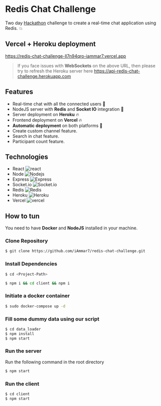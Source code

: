 # Redis Chat Challenge
Two day [Hackathon](https://rb-hackfest.devpost.com/) challenge to create a real-time chat application using Redis. :boom:

## Vercel + Heroku deployment
https://redis-chat-challenge-ll7n94qro-iammar7.vercel.app

> If you face issues with **WebSockets** on the above URL, then please try to refresh the Heroku server here https://api-redis-chat-challenge.herokuapp.com

## Features
- Real-time chat with all the connected users :rainbow:
- NodeJS server with **Redis** and **Socket IO** integration :customs:
- Server deployment on **Heroku** :fire:
- Frontend deployment on **Vercel** :fire:
- **Automatic deployment** on both platforms :runner:
- Create custom channel feature.
- Search in chat feature.
- Participant count feature.
 
## Technologies
- React <img alt="react" src="https://img.shields.io/badge/-React-45b8d8?style=flat-square&logo=react&logoColor=white" />
- Node <img alt="Nodejs" src="https://img.shields.io/badge/-Nodejs-43853d?style=flat-square&logo=Node.js&logoColor=white" />
- Express <img alt="Express" src="https://img.shields.io/badge/-Express-000000?style=flat-square&logo=express&logoColor=white" />
- Socket.io <img alt="Socket.io" src="https://img.shields.io/badge/-Socket.io-010101?style=flat-square&logo=socket.io&logoColor=white" />
- Redis <img alt="Redis" src="https://img.shields.io/badge/-Redis-DC382D?style=flat-square&logo=redis&logoColor=white" />
- Heroku <img alt="Heroku" src="https://img.shields.io/badge/-Heroku-430098?style=flat-square&logo=heroku&logoColor=white" />
- Vercel <img alt="vercel" src="https://img.shields.io/badge/-Vercel-000000?style=flat-square&logo=vercel&logoColor=white" />

## How to tun
You need to have **Docker** and **NodeJS** installed in your machine.

### Clone Repository

```bash
$ git clone https://github.com/iAmmar7/redis-chat-challenge.git

```

### Install Dependencies

```bash
$ cd <Project-Path>

$ npm i && cd client && npm i

```

### Initiate a docker container
```bash
$ sudo docker-compose up -d
```

### Fill some dummy data using our script
```bash
$ cd data_loader
$ npm install
$ npm start
```

### Run the server
Run the following command in the root directory
```bash
$ npm start
```

### Run the client
```bash
$ cd client
$ npm start
```
